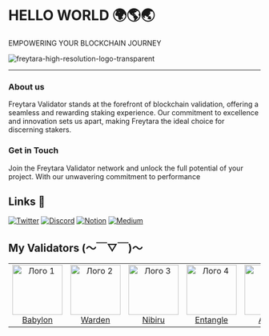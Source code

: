 # HELLO WORLD 🌍🌎🌏

EMPOWERING YOUR BLOCKCHAIN JOURNEY

![freytara-high-resolution-logo-transparent](https://github.com/user-attachments/assets/094f5ddf-3da6-4ccd-bc44-36569173e124)

---

### About us
Freytara Validator stands at the forefront of blockchain validation, offering a seamless and rewarding staking experience. Our commitment to excellence and innovation sets us apart, making Freytara the ideal choice for discerning stakers.
### Get in Touch
Join the Freytara Validator network and unlock the full potential of your project. With our unwavering commitment to performance
## Links 🤙
[![Twitter](https://img.shields.io/static/v1?message=X.com&logo=x&label=&color=000000&logoColor=white&labelColor=&style=for-the-badge)](https://x.com/FreytaraChain)
[![Discord](https://img.shields.io/static/v1?message=Discord&logo=discord&label=&color=000000&&logoColor=white&labelColor=&style=for-the-badge)](https://discord.com/users/961432371721277521)
[![Notion](https://img.shields.io/static/v1?message=Notion&logo=gitbook&label=&color=000000&logoColor=white&labelColor=&style=for-the-badge)](https://freytara.notion.site/FREYTARA-144eb9bd289c42d5a4ab71ce4771bf95?pvs=4)
[![Medium](https://img.shields.io/badge/Medium-black?style=for-the-badge&logo=https%3A%2F%2Fimg.icons8.com%2Fios%2F50%2Fmedium-logo.png&logoColor=white)](https://medium.com/@freytara)

## My Validators (～￣▽￣)～
<table>
    <td align="center">
      <img src="https://github.com/user-attachments/assets/7ff8f2e4-ea8b-4c93-a3e5-458bb4079076" alt="Лого 1" width="100"/><br>
      <a href="https://github.com/babylonchain/networks/pull/265">Babylon</a>
    </td>
    <td align="center">
      <img src="https://github.com/user-attachments/assets/357f0e9a-ed2a-462b-8501-ea2716afeceb" alt="Лого 2" width="100"/><br>
      <a href="https://testnet.warden.explorers.guru/validator/wardenvaloper1yrpxehhmt4jqsa3ydwt26auv9htr87hl0qq7qk">Warden</a>
    </td>
    <td align="center">
      <img src="https://github.com/user-attachments/assets/b03362f7-f342-4321-b9fc-bae007621af6" alt="Лого 3" width="100"/><br>
      <a href="https://explorer.nibiru.fi/nibiru-itn-1/staking/nibivaloper1vfz2y9mdkflxf6j0869zjspd7d72jskrr76tfu">Nibiru</a>
    </td>
    <td align="center">
      <img src="https://github.com/user-attachments/assets/c0dac0fd-d82f-4bf8-8dc8-2929773e1fe6" alt="Лого 4" width="100"/><br>
      <a href="https://explorer.nodestake.org/entangle-testnet/staking/ethmvaloper1qtfelmf0rgn6g2fm747knh6na5es5vv0y0dzf2">Entangle</a>
    </td>
    <td align="center">
      <img src="https://github.com/user-attachments/assets/7974c495-96a1-46c4-9b21-8c6323bd9843" alt="Лого 5" width="100"/><br>
      <a href="https://explorer.nodestake.org/artela-testnet/staking/artvaloper1qp8zfmk8aq00eph8u3t9a0mmxhdcpezsmf0kc8">Artela</a>
    </td>
    <td align="center">
      <img src="https://github.com/user-attachments/assets/6088133f-4f53-451a-9310-3541e83430d8" alt="Лого 6" width="100"/><br>
      <a href="https://explorer.validator247.com/zero-gravity-testnet/staking/0gvaloper1lcgtzqfqhhxgglf8khq9ltpferypjlran3kynj">0G</a>
    </td>

</table>
